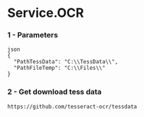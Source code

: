 # Service.OCR

### 1 - Parameters

```
json
{
  "PathTessData": "C:\\TessData\\",
  "PathFileTemp": "C:\\Files\\"
}
```

### 2 - Get download tess data

```
https://github.com/tesseract-ocr/tessdata
```